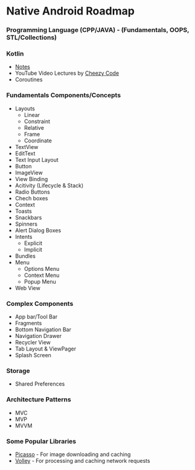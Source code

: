 # Native Android Roadmap
### Programming Language (CPP/JAVA) - (Fundamentals, OOPS, STL/Collections)
### Kotlin
- [Notes](https://github.com/xpandeyed/KotlinNotes)
- YouTube Video Lectures by [Cheezy Code](https://www.youtube.com/playlist?list=PLRKyZvuMYSIMW3-rSOGCkPlO1z_IYJy3G)
- Coroutines
### Fundamentals Components/Concepts
- Layouts
  * Linear
  * Constraint
  * Relative
  * Frame
  * Coordinate
- TextView
- EditText
- Text Input Layout
- Button
- ImageView
- View Binding
- Acitivity (Lifecycle & Stack)
- Radio Buttons
- Chech boxes
- Context
- Toasts
- Snackbars
- Spinners
- Alert Dialog Boxes
- Intents
  * Explicit
  * Implicit
- Bundles
- Menu
  * Options Menu
  * Context Menu
  * Popup Menu
- Web View
### Complex Components
- App bar/Tool Bar
- Fragments
- Bottom Navigation Bar
- Navigation Drawer
- Recycler View
- Tab Layout & ViewPager
- Splash Screen
### Storage
- Shared Preferences
### Architecture Patterns
- MVC
- MVP
- MVVM
### Some Popular Libraries
- [Picasso](https://github.com/square/picasso) - For image downloading and caching
- [Volley](https://github.com/google/volley) - For processing and caching network requests
